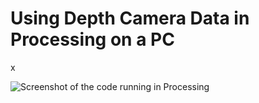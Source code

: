 # Using Depth Camera Data in Processing on a PC

x

![Screenshot of the code running in Processing](./depthcamerapc.jpg)


